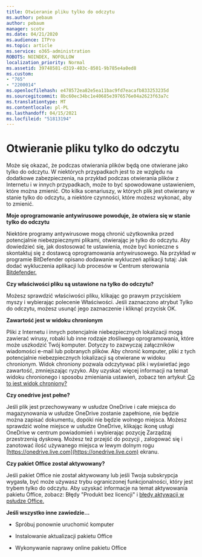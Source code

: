 ```yaml
---
title: Otwieranie pliku tylko do odczytu
ms.author: pebaum
author: pebaum
manager: scotv
ms.date: 04/21/2020
ms.audience: ITPro
ms.topic: article
ms.service: o365-administration
ROBOTS: NOINDEX, NOFOLLOW
localization_priority: Normal
ms.assetid: 39748581-d319-403c-8501-9b785e4a0ed8
ms.custom:
- "765"
- "2200014"
ms.openlocfilehash: e478572ea82e5ea11bac9fd7eacafb833253235d
ms.sourcegitcommit: 8bc60ec34bc1e40685e3976576e04a2623f63a7c
ms.translationtype: MT
ms.contentlocale: pl-PL
ms.lasthandoff: 04/15/2021
ms.locfileid: "51813194"
---
```

# <a name="file-open-read-only"></a>Otwieranie pliku tylko do odczytu

Może się okazać, że podczas otwierania plików będą one otwierane jako tylko do odczytu. W niektórych przypadkach jest to ze względu na dodatkowe zabezpieczenia, na przykład podczas otwierania plików z Internetu i w innych przypadkach, może to być spowodowane ustawieniem, które można zmienić. Oto kilka scenariuszy, w których plik jest otwierany w stanie tylko do odczytu, a niektóre czynności, które możesz wykonać, aby to zmienić.
  
 **Moje oprogramowanie antywirusowe powoduje, że otwiera się w stanie tylko do odczytu**
  
Niektóre programy antywirusowe mogą chronić użytkownika przed potencjalnie niebezpiecznymi plikami, otwierając je tylko do odczytu. Aby dowiedzieć się, jak dostosować te ustawienia, może być konieczne s skontaktuj się z dostawcą oprogramowania antywirusowego. Na przykład w programie BitDefender opisano dodawanie wykluczeń aplikacji tutaj: Jak dodać wykluczenia aplikacji lub procesów w Centrum sterowania [Bitdefender.](https://aka.ms/AA6098i)
  
 **Czy właściwości pliku są ustawione na tylko do odczytu?**
  
Możesz sprawdzić właściwości pliku, klikając go prawym przyciskiem myszy i wybierając polecenie Właściwości. Jeśli zaznaczono atrybut Tylko do odczytu, możesz usunąć jego zaznaczenie i kliknąć przycisk OK.
  
 **Zawartość jest w widoku chronionym**
  
Pliki z Internetu i innych potencjalnie niebezpiecznych lokalizacji mogą zawierać wirusy, robaki lub inne rodzaje złośliwego oprogramowania, które może uszkodzić Twój komputer. Dotyczy to zazwyczaj załączników wiadomości e-mail lub pobranych plików. Aby chronić komputer, pliki z tych potencjalnie niebezpiecznych lokalizacji są otwierane w widoku chronionym. Widok chroniony pozwala odczytywać plik i wyświetlać jego zawartość, zmniejszając ryzyko. Aby uzyskać więcej informacji na temat widoku chronionego i sposobu zmieniania ustawień, zobacz ten artykuł: [Co to jest widok chroniony?](https://support.office.com/article/d6f09ac7-e6b9-4495-8e43-2bbcdbcb6653)
  
 **Czy onedrive jest pełne?**
  
Jeśli plik jest przechowywany w usłudze OneDrive i całe miejsca do magazynowania w usłudze OneDrive zostanie zapełnione, nie będzie można zapisać dokumentu, dopóki nie będzie wolnego miejsca. Możesz sprawdzić wolne miejsce w usłudze OneDrive, klikając ikonę usługi OneDrive w centrum powiadomień i wybierając pozycję Zarządzaj przestrzenią dyskową. Możesz też przejść do pozycji , zalogować się i zanotować ilość używanego miejsca w lewym dolnym rogu [https://onedrive.live.com](https://onedrive.live.com) ekranu.
  
 **Czy pakiet Office został aktywowany?**
  
Jeśli pakiet Office nie został aktywowany lub jeśli Twoja subskrypcja wygasła, być może używasz trybu ograniczonej funkcjonalności, który jest trybem tylko do odczytu. Aby uzyskać informacje na temat aktywowania pakietu Office, zobacz: Błędy "Produkt bez licencji" i [błędy aktywacji w psłudze Office.](https://support.office.com/article/0d23d3c0-c19c-4b2f-9845-5344fedc4380)
  
 **Jeśli wszystko inne zawiedzie...**
  
- Spróbuj ponownie uruchomić komputer
    
- Instalowanie aktualizacji pakietu Office
    
- Wykonywanie naprawy online pakietu Office
    

